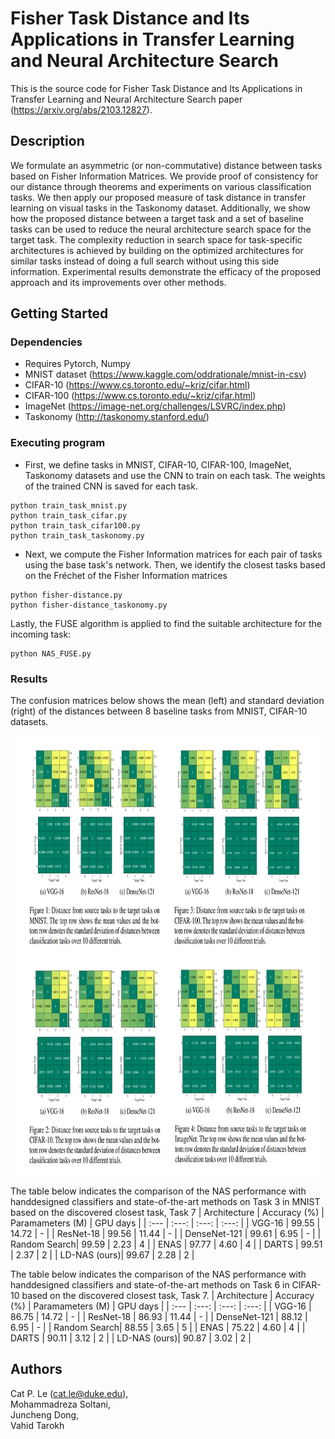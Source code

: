 # Fisher Task Distance and Its Applications in Transfer Learning and Neural Architecture Search
This is the source code for Fisher Task Distance and Its Applications in Transfer Learning and Neural Architecture Search paper (https://arxiv.org/abs/2103.12827).

## Description

We formulate an asymmetric (or non-commutative) distance between tasks based on Fisher Information Matrices. We provide proof of consistency for our distance through theorems and experiments on various classification tasks. We then apply our proposed measure of task distance in transfer learning
on visual tasks in the Taskonomy dataset. Additionally, we show how the proposed distance between a target task and a set of baseline tasks can be used to reduce the neural architecture search space for the target task. The complexity reduction in search space for task-specific architectures is achieved by building on the optimized architectures for similar tasks instead of doing a full search without using this side information. Experimental results demonstrate the efficacy of the proposed approach and its improvements over other methods.

## Getting Started

### Dependencies

* Requires Pytorch, Numpy
* MNIST dataset (https://www.kaggle.com/oddrationale/mnist-in-csv)
* CIFAR-10 (https://www.cs.toronto.edu/~kriz/cifar.html)
* CIFAR-100 (https://www.cs.toronto.edu/~kriz/cifar.html)
* ImageNet (https://image-net.org/challenges/LSVRC/index.php)
* Taskonomy (http://taskonomy.stanford.edu/)

### Executing program

* First, we define tasks in MNIST, CIFAR-10, CIFAR-100, ImageNet, Taskonomy datasets and use the CNN to train on each task. The weights of the trained CNN is saved for each task.
```
python train_task_mnist.py
python train_task_cifar.py
python train_task_cifar100.py
python train_task_taskonomy.py
```
* Next, we compute the Fisher Information matrices for each pair of tasks using the base task's network. Then, we identify the closest tasks based on the Fréchet of the Fisher Information matrices
```
python fisher-distance.py
python fisher-distance_taskonomy.py
```
Lastly, the FUSE algorithm is applied to find the suitable architecture for the incoming task:
```
python NAS_FUSE.py
```

### Results
The confusion matrices below shows the mean (left) and standard deviation (right) of the distances between 8 baseline tasks from MNIST, CIFAR-10 datasets.
<p align="center">
  <img src="images/fig1.jpg" height="350" title="Mean">
  <img src="images/fig2.jpg" height="350" title="Sig">
</p>

The table below indicates the comparison of the NAS performance with handdesigned classifiers and state-of-the-art methods on Task 3 in
MNIST based on the discovered closest task, Task 7 
| Architecture | Accuracy (%) | Paramameters (M) | GPU days |
| :---         |    :---:  |     :---:        |  :---:   |
| VGG-16       | 99.55     |  14.72    | - |
| ResNet-18    | 99.56     |  11.44    | - |
| DenseNet-121 | 99.61     |  6.95     | - |
| Random Search| 99.59     |  2.23     | 4 |
| ENAS         | 97.77     |  4.60     | 4 |
| DARTS        | 99.51     |  2.37     | 2 |
| LD-NAS (ours)| 99.67     |  2.28     | 2 |

The table below indicates the comparison of the NAS performance with handdesigned classifiers and state-of-the-art methods on Task 6 in
CIFAR-10 based on the discovered closest task, Task 7. 
| Architecture | Accuracy (%) | Paramameters (M) | GPU days |
| :---         |    :---:  |     :---:        |  :---:   |
| VGG-16       | 86.75     |  14.72    | - |
| ResNet-18    | 86.93     |  11.44    | - |
| DenseNet-121 | 88.12     |  6.95     | - |
| Random Search| 88.55     |  3.65     | 5 |
| ENAS         | 75.22     |  4.60     | 4 |
| DARTS        | 90.11     |  3.12     | 2 |
| LD-NAS (ours)| 90.87     |  3.02     | 2 |

## Authors

Cat P. Le (cat.le@duke.edu), 
<br>Mohammadreza Soltani, 
<br>Juncheng Dong, 
<br>Vahid Tarokh